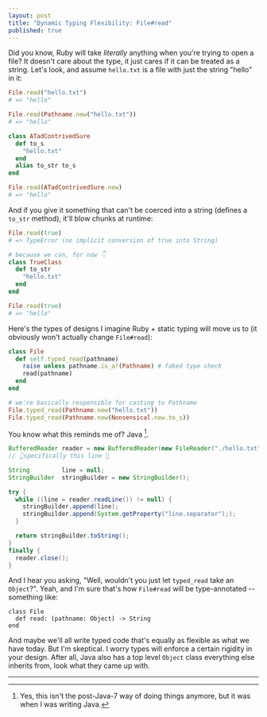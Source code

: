 ```yaml
---
layout: post
title: "Dynamic Typing Flexibility: File#read"
published: true
---
```


Did you know, Ruby will take _literally_ anything when you're trying to open a file? It doesn't care about the type, it just cares if it can be treated as a string. Let's look, and assume `hello.txt` is a file with just the string "hello" in it:

```rb
File.read("hello.txt")
# => "hello"

File.read(Pathname.new("hello.txt"))
# => "hello"

class ATadContrivedSure
  def to_s
    "hello.txt"
  end
  alias to_str to_s
end

File.read(ATadContrivedSure.new)
# => "hello"
```

And if you give it something that can't be coerced into a string (defines a `to_str` method), it'll blow chunks at runtime:

```rb
File.read(true)
# => TypeError (no implicit conversion of true into String)

# because we can, for now 👇
class TrueClass
  def to_str
    "hello.txt"
  end
end

File.read(true)
# => "hello"
```

Here's the types of designs I imagine Ruby + static typing will move us to (it obviously won't actually change `File#read`):

```rb
class File
  def self.typed_read(pathname)
    raise unless pathname.is_a?(Pathname) # faked type check
    read(pathname)
  end
end

# we're basically responsible for casting to Pathname
File.typed_read(Pathname.new("hello.txt"))
File.typed_read(Pathname.new(Nonsensical.new.to_s))
```

You know what this reminds me of? Java [^1].

```java
BufferedReader reader = new BufferedReader(new FileReader("./hello.txt"));
// 👆specifically this line 🤢

String         line = null;
StringBuilder  stringBuilder = new StringBuilder();

try {
  while ((line = reader.readLine()) != null) {
    stringBuilder.append(line);
    stringBuilder.append(System.getProperty("line.separator"););
  }

  return stringBuilder.toString();
}
finally {
  reader.close();
}
```

And I hear you asking, "Well, wouldn't you just let `typed_read` take an `Object`?". Yeah, and I'm sure that's how `File#read` will be type-annotated -- something like:

```
class File
  def read: (pathname: Object) -> String
end
```

And maybe we'll all write typed code that's equally as flexible as what we have today. But I'm skeptical. I worry types will enforce a certain rigidity in your design. After all, Java also has a top level `Object` class everything else inherits from, look what they came up with.

---

[^1]: Yes, this isn't the post-Java-7 way of doing things anymore, but it was when I was writing Java.
